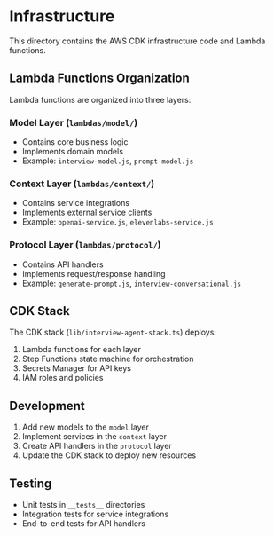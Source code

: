 # Infrastructure

This directory contains the AWS CDK infrastructure code and Lambda functions.

## Lambda Functions Organization

Lambda functions are organized into three layers:

### Model Layer (`lambdas/model/`)
- Contains core business logic
- Implements domain models
- Example: `interview-model.js`, `prompt-model.js`

### Context Layer (`lambdas/context/`)
- Contains service integrations
- Implements external service clients
- Example: `openai-service.js`, `elevenlabs-service.js`

### Protocol Layer (`lambdas/protocol/`)
- Contains API handlers
- Implements request/response handling
- Example: `generate-prompt.js`, `interview-conversational.js`

## CDK Stack

The CDK stack (`lib/interview-agent-stack.ts`) deploys:
1. Lambda functions for each layer
2. Step Functions state machine for orchestration
3. Secrets Manager for API keys
4. IAM roles and policies

## Development

1. Add new models to the `model` layer
2. Implement services in the `context` layer
3. Create API handlers in the `protocol` layer
4. Update the CDK stack to deploy new resources

## Testing

- Unit tests in `__tests__` directories
- Integration tests for service integrations
- End-to-end tests for API handlers
